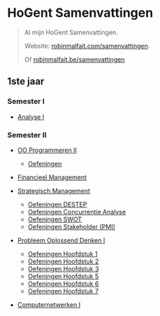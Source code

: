 # HoGent Samenvattingen

> Al mijn HoGent Samenvattingen.
>
> Website: [robinmalfait.com/samenvattingen](http://robinmalfait.com/samenvattingen).
>
> Of [robinmalfait.be/samenvattingen](http://robinmalfait.be/samenvattingen)

## 1ste jaar

### Semester I

* [Analyse I](1ste-jaar/semester-I/Analyse-I.md)

### Semester II

* [OO Programmeren II](1ste-jaar/semester-II/OO-Progammeren-II.md)
	* [Oefeningen](1ste-jaar/semester-II/Oefeningen-OO-Programmeren-II/index.md)
	
* [Financieel Management](1ste-jaar/semester-II/Financieel-Management.md)

* [Strategisch Management](1ste-jaar/semester-II/Strategisch-Management.md)
	* [Oefeningen DESTEP](1ste-jaar/semester-II/Oefeningen-Strategisch-Management/Oefeningen-DESTEP.md)
	* [Oefeningen Concurrentie Analyse](1ste-jaar/semester-II/Oefeningen-Strategisch-Management/Oefeningen-Concurrentie-Analyse.md)
	* [Oefeningen SWOT](1ste-jaar/semester-II/Oefeningen-Strategisch-Management/Oefeningen-SWOT.md)
	* [Oefeningen Stakeholder (PMI)](1ste-jaar/semester-II/Oefeningen-Strategisch-Management/Oefeningen-PMI.md)

* [Probleem Oplossend Denken I](1ste-jaar/semester-II/Probleem-Oplossend-Denken-I.md)
	* [Oefeningen Hoofdstuk 1](1ste-jaar/semester-II/Oefeningen-Probleem-Oplossend-Denken-I/1.4.oefeningen.md)
	* [Oefeningen Hoofdstuk 2](1ste-jaar/semester-II/Oefeningen-Probleem-Oplossend-Denken-I/2.3.oefeningen.md)
	* [Oefeningen Hoofdstuk 3](1ste-jaar/semester-II/Oefeningen-Probleem-Oplossend-Denken-I/3.4.oefeningen.md)
	* [Oefeningen Hoofdstuk 5](1ste-jaar/semester-II/Oefeningen-Probleem-Oplossend-Denken-I/5.6.oefeningen.md)
	* [Oefeningen Hoofdstuk 6](1ste-jaar/semester-II/Oefeningen-Probleem-Oplossend-Denken-I/6.5.oefeningen.md)
	* [Oefeningen Hoofdstuk 7](1ste-jaar/semester-II/Oefeningen-Probleem-Oplossend-Denken-I/7.4.oefeningen.md)

* [Computernetwerken I](1ste-jaar/semester-II/Computernetwerken-I.md)
